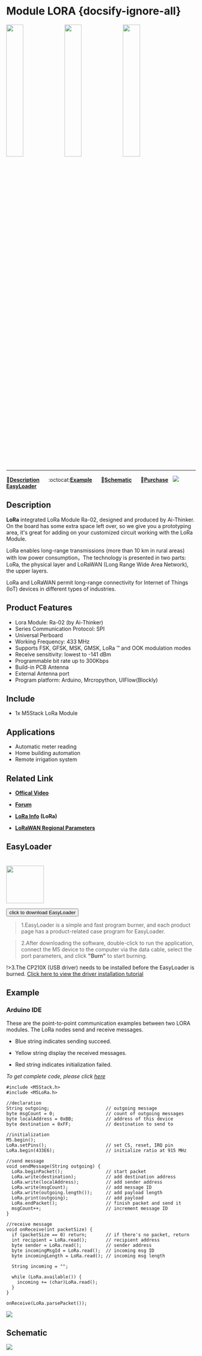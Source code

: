 # Module LORA {docsify-ignore-all}

<img src="assets/img/product_pics/module/module_lora_01.png" width="30%" height="30%"> <img src="assets/img/product_pics/module/module_lora_02.png" width="30%" height="30%"> <img src="assets/img/product_pics/module/module_lora_03.png" width="30%" height="30%">

***

:memo:**[Description](#Description)**&nbsp;&nbsp;&nbsp;&nbsp;&nbsp;&nbsp;:octocat:**[Example](#Example)**&nbsp;&nbsp;&nbsp;&nbsp;&nbsp;&nbsp;:electric_plug:**[Schematic](#Schematic)**&nbsp;&nbsp;&nbsp;&nbsp;&nbsp;&nbsp;🛒**[Purchase](https://m5stack.com/collections/m5-module/products/lora-module)**&nbsp;&nbsp;&nbsp;<img src="https://m5stack.oss-cn-shenzhen.aliyuncs.com/image/EasyLoader_logo-min.jpg">**[EasyLoader](#EasyLoader)**

## Description

**LoRa** integrated LoRa Module Ra-02, designed and produced by Ai-Thinker. On the board has some extra space left over, so we give you a prototyping area, it's great for adding on your customized circuit working with the LoRa Module.

LoRa enables long-range transmissions (more than 10 km in rural areas) with low power consumption，The technology is presented in two parts: LoRa, the physical layer and LoRaWAN (Long Range Wide Area Network), the upper layers.

LoRa and LoRaWAN permit long-range connectivity for Internet of Things (IoT) devices in different types of industries.

## Product Features

-  Lora Module:  Ra-02 (by Ai-Thinker)
-  Series Communication Protocol: SPI
-  Universal Perboard
-  Working Frequency: 433 MHz
-  Supports FSK, GFSK, MSK, GMSK, LoRa ™ and OOK modulation modes
-  Receive sensitivity: lowest to -141 dBm
-  Programmable bit rate up to 300Kbps
-  Build-in PCB Antenna
-  External Antenna port
-  Program platform: Arduino, Mrcropython, UIFlow(Blockly)

## Include

-  1x M5Stack LoRa Module

## Applications

-  Automatic meter reading
-  Home building automation
-  Remote irrigation system

## Related Link

- **[Offical Video](https://www.youtube.com/channel/UCozgFVglWYQXbvTmGyS739w)**

- **[Forum](http://forum.m5stack.com/)**

- **[LoRa Info](http://wiki.ai-thinker.com/lora) (LoRa)**

- **[LoRaWAN Regional Parameters](https://lora-alliance.org/sites/default/files/2018-04/lorawantm_regional_parameters_v1.1rb_-_final.pdf)**

<!-- ?> If your board LCD can't display or has some other problem, we suggest you to add the two statements code followed by ``m5.begin();`` as shown below. Because GPIO5 who has connected NSS pin of LoRa module need be pull-up at the moment your board(or system) power on to prevent system's LCD can't display.
```arduino
    pinMode(5,OUTPUT);
    digitalWrite(5,HIGH);
    m5.begin();
``` -->

## EasyLoader

<img src="https://m5stack.oss-cn-shenzhen.aliyuncs.com/image/EasyLoader_logo.png" width="100px" style="margin-top:20px">

<a href="https://m5stack.oss-cn-shenzhen.aliyuncs.com/EasyLoader/Module/EasyLoader_LORA_Duplex.exe"><button type="button" class="btn btn-primary">click to download EasyLoader</button></a>

>1.EasyLoader is a simple and fast program burner, and each product page has a product-related case program for EasyLoader.

>2.After downloading the software, double-click to run the application, connect the M5 device to the computer via the data cable, select the port parameters, and click **"Burn"** to start burning.

!>3.The CP210X (USB driver) needs to be installed before the EasyLoader is burned. [Click here to view the driver installation tutorial](en/related_documents/establish_serial_connection)

## Example

### Arduino IDE

These are the point-to-point communication examples between two LORA modules. The LoRa nodes send and receive messages.

* Blue string indicates sending succeed.

* Yellow string display the received messages.

* Red string indicates initialization failed.

*To get complete code, please click [here](https://github.com/m5stack/M5-ProductExampleCodes/tree/master/Module/LORA/Arduino)*

```arduino
#include <M5Stack.h>
#include <M5LoRa.h>

//declaration
String outgoing;                     // outgoing message
byte msgCount = 0;                   // count of outgoing messages
byte localAddress = 0xBB;            // address of this device
byte destination = 0xFF;             // destination to send to

//initialization
M5.begin();
LoRa.setPins();                      // set CS, reset, IRQ pin
LoRa.begin(433E6);                   // initialize ratio at 915 MHz

//send message
void sendMessage(String outgoing) {
  LoRa.beginPacket();                // start packet
  LoRa.write(destination);           // add destination address
  LoRa.write(localAddress);          // add sender address
  LoRa.write(msgCount);              // add message ID
  LoRa.write(outgoing.length());     // add payload length
  LoRa.print(outgoing);              // add payload
  LoRa.endPacket();                  // finish packet and send it
  msgCount++;                        // increment message ID
}

//receive message
void onReceive(int packetSize) {
  if (packetSize == 0) return;       // if there's no packet, return
  int recipient = LoRa.read();       // recipient address
  byte sender = LoRa.read();         // sender address
  byte incomingMsgId = LoRa.read();  // incoming msg ID
  byte incomingLength = LoRa.read(); // incoming msg length

  String incoming = "";

  while (LoRa.available()) {
    incoming += (char)LoRa.read();
  }
}

onReceive(LoRa.parsePacket());
```

<img src="assets/img/product_pics/module/module_example/LORA/example_module_lora_02.png">

## Schematic

<img src="assets/img/product_pics/module/lora_sch.png">